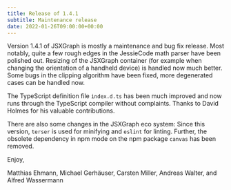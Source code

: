 ```yaml
---
title: Release of 1.4.1
subtitle: Maintenance release
date: 2022-01-26T09:00:00+00:00
---
```


Version 1.4.1 of JSXGraph is mostly a maintenance and bug fix
release. Most notably, quite a few rough edges in the JessieCode math
parser have been polished out.  Resizing of the JSXGraph container
(for example when changing the orientation of a handheld device) is
handled now much better.  Some bugs in the clipping algorithm have
been fixed, more degenerated cases can be handled now.

The TypeScript definition file `index.d.ts` has been much improved and
now runs through the TypeScript compiler without complaints. Thanks
to David Holmes for his valuable contributions.

There are also some changes in the JSXGraph eco system: Since this
version, `terser` is used for minifying and `eslint` for linting.
Further, the obsolete dependency in npm mode on the npm package
`canvas` has been removed.

Enjoy,

Matthias Ehmann, Michael Gerhäuser, Carsten Miller, Andreas Walter, and Alfred Wassermann
